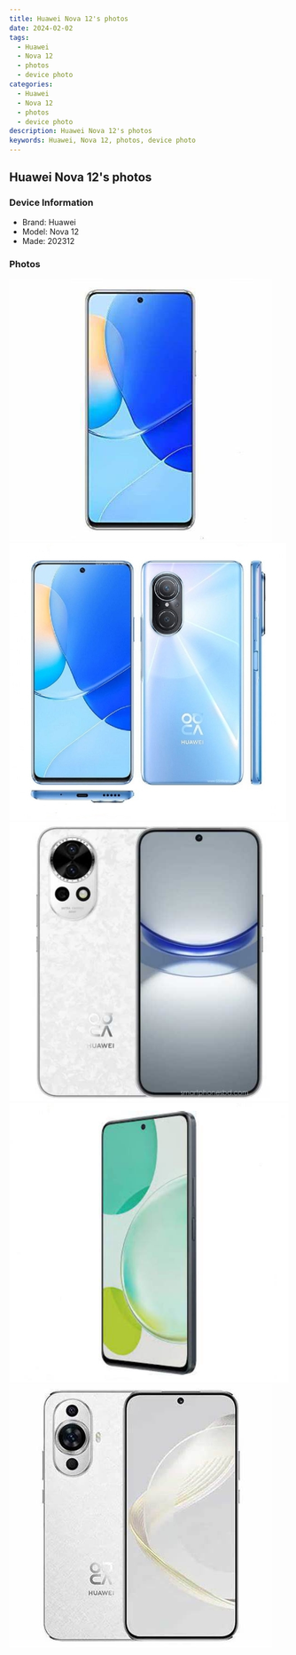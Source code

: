 ```yaml
---
title: Huawei Nova 12's photos
date: 2024-02-02
tags: 
  - Huawei
  - Nova 12
  - photos
  - device photo
categories: 
  - Huawei
  - Nova 12
  - photos
  - device photo
description: Huawei Nova 12's photos
keywords: Huawei, Nova 12, photos, device photo
---
```


## Huawei Nova 12's photos

### Device Information

- Brand: Huawei
- Model: Nova 12
- Made: 202312

### Photos

![/images/best-assets/devices/huawei/huawei-nova-12/1.jpg](/images/best-assets/devices/huawei/huawei-nova-12/1.jpg)
![/images/best-assets/devices/huawei/huawei-nova-12/2.jpg](/images/best-assets/devices/huawei/huawei-nova-12/2.jpg)
![/images/best-assets/devices/huawei/huawei-nova-12/3.jpg](/images/best-assets/devices/huawei/huawei-nova-12/3.jpg)
![/images/best-assets/devices/huawei/huawei-nova-12/4.jpg](/images/best-assets/devices/huawei/huawei-nova-12/4.jpg)
![/images/best-assets/devices/huawei/huawei-nova-12/5.jpg](/images/best-assets/devices/huawei/huawei-nova-12/5.jpg)
